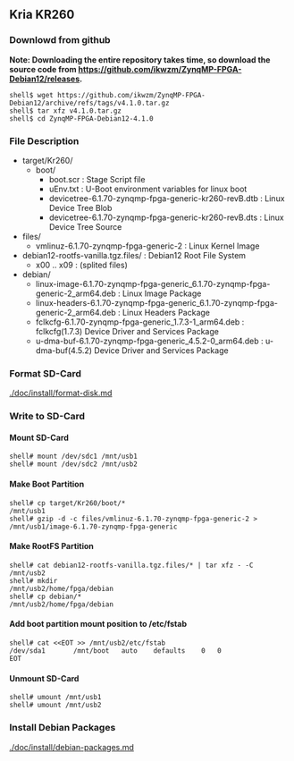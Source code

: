 ## Kria KR260

### Downlowd from github

**Note: Downloading the entire repository takes time, so download the source code from https://github.com/ikwzm/ZynqMP-FPGA-Debian12/releases.**

```console
shell$ wget https://github.com/ikwzm/ZynqMP-FPGA-Debian12/archive/refs/tags/v4.1.0.tar.gz
shell$ tar xfz v4.1.0.tar.gz
shell$ cd ZynqMP-FPGA-Debian12-4.1.0
```

### File Description

 * target/Kr260/
   + boot/
     - boot.scr                                                 : Stage Script file
     - uEnv.txt                                                 : U-Boot environment variables for linux boot
     - devicetree-6.1.70-zynqmp-fpga-generic-kr260-revB.dtb     : Linux Device Tree Blob   
     - devicetree-6.1.70-zynqmp-fpga-generic-kr260-revB.dts     : Linux Device Tree Source
 * files/
     - vmlinuz-6.1.70-zynqmp-fpga-generic-2                     : Linux Kernel Image
 * debian12-rootfs-vanilla.tgz.files/                           : Debian12 Root File System
   + x00 .. x09                                                 : (splited files)
 * debian/
   - linux-image-6.1.70-zynqmp-fpga-generic_6.1.70-zynqmp-fpga-generic-2_arm64.deb   : Linux Image Package
   - linux-headers-6.1.70-zynqmp-fpga-generic_6.1.70-zynqmp-fpga-generic-2_arm64.deb : Linux Headers Package
   - fclkcfg-6.1.70-zynqmp-fpga-generic_1.7.3-1_arm64.deb     : fclkcfg(1.7.3) Device Driver and Services Package
   - u-dma-buf-6.1.70-zynqmp-fpga-generic_4.5.2-0_arm64.deb   : u-dma-buf(4.5.2) Device Driver and Services Package
 
### Format SD-Card

[./doc/install/format-disk.md](format-disk.md)

### Write to SD-Card

#### Mount SD-Card

```console
shell# mount /dev/sdc1 /mnt/usb1
shell# mount /dev/sdc2 /mnt/usb2
```
#### Make Boot Partition

```console
shell# cp target/Kr260/boot/*                                  /mnt/usb1
shell# gzip -d -c files/vmlinuz-6.1.70-zynqmp-fpga-generic-2 > /mnt/usb1/image-6.1.70-zynqmp-fpga-generic
```

#### Make RootFS Partition

```console
shell# cat debian12-rootfs-vanilla.tgz.files/* | tar xfz - -C /mnt/usb2
shell# mkdir                                                  /mnt/usb2/home/fpga/debian
shell# cp debian/*                                            /mnt/usb2/home/fpga/debian
```

#### Add boot partition mount position to /etc/fstab

```console
shell# cat <<EOT >> /mnt/usb2/etc/fstab
/dev/sda1		/mnt/boot	auto	defaults	0	0
EOT
```

#### Unmount SD-Card

```console
shell# umount /mnt/usb1
shell# umount /mnt/usb2
```

### Install Debian Packages

[./doc/install/debian-packages.md](debian-packages.md)
